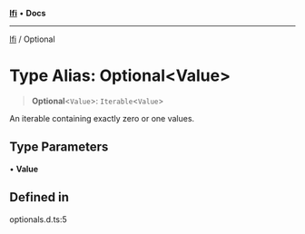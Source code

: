 [**lfi**](../readme.md) • **Docs**

***

[lfi](../globals.md) / Optional

# Type Alias: Optional\<Value\>

> **Optional**\<`Value`\>: `Iterable`\<`Value`\>

An iterable containing exactly zero or one values.

## Type Parameters

• **Value**

## Defined in

optionals.d.ts:5
